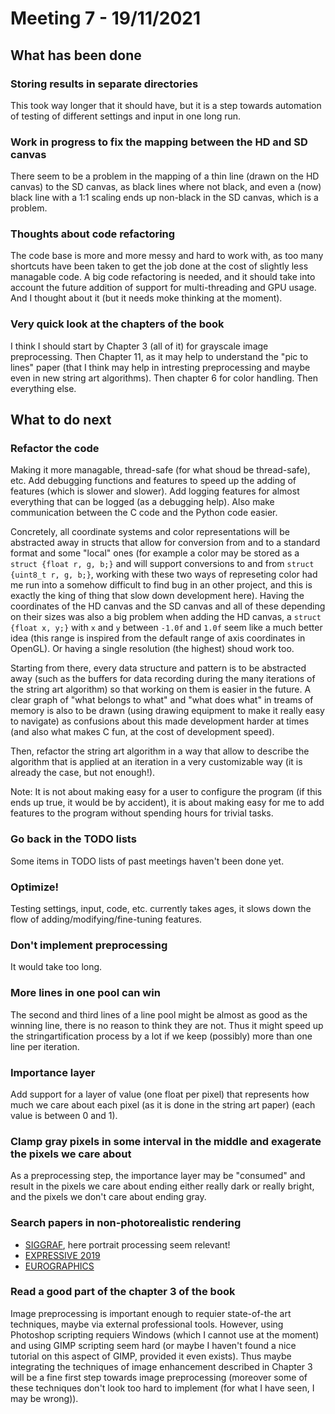 
# Meeting 7 - 19/11/2021

## What has been done

### Storing results in separate directories

This took way longer that it should have, but it is a step towards automation of testing of different settings and input in one long run.

### Work in progress to fix the mapping between the HD and SD canvas

There seem to be a problem in the mapping of a thin line (drawn on the HD canvas) to the SD canvas, as black lines where not black, and even a (now) black line with a 1:1 scaling ends up non-black in the SD canvas, which is a problem.

### Thoughts about code refactoring

The code base is more and more messy and hard to work with, as too many shortcuts have been taken to get the job done at the cost of slightly less managable code. A big code refactoring is needed, and it should take into account the future addition of support for multi-threading and GPU usage. And I thought about it (but it needs moke thinking at the moment).

### Very quick look at the chapters of the book

I think I should start by Chapter 3 (all of it) for grayscale image preprocessing. Then Chapter 11, as it may help to understand the "pic to lines" paper (that I think may help in intresting preprocessing and maybe even in new string art algorithms). Then chapter 6 for color handling. Then everything else.

## What to do next

### Refactor the code

Making it more managable, thread-safe (for what shoud be thread-safe), etc. Add debugging functions and features to speed up the adding of features (which is slower and slower). Add logging features for almost everything that can be logged (as a debugging help). Also make communication between the C code and the Python code easier.

Concretely, all coordinate systems and color representations will be abstracted away in structs that allow for conversion from and to a standard format and some "local" ones (for example a color may be stored as a `struct {float r, g, b;}` and will support conversions to and from `struct {uint8_t r, g, b;}`, working with these two ways of represeting color had me run into a somehow difficult to find bug in an other project, and this is exactly the king of thing that slow down development here). Having the coordinates of the HD canvas and the SD canvas and all of these depending on their sizes was also a big problem when adding the HD canvas, a `struct {float x, y;}` with `x` and `y` between `-1.0f` and `1.0f` seem like a much better idea (this range is inspired from the default range of axis coordinates in OpenGL). Or having a single resolution (the highest) shoud work too.

Starting from there, every data structure and pattern is to be abstracted away (such as the buffers for data recording during the many iterations of the string art algorithm) so that working on them is easier in the future. A clear graph of "what belongs to what" and "what does what" in treams of memory is also to be drawn (using drawing equipment to make it really easy to navigate) as confusions about this made development harder at times (and also what makes C fun, at the cost of development speed).

Then, refactor the string art algorithm in a way that allow to describe the algorithm that is applied at an iteration in a very customizable way (it is already the case, but not enough!).

Note: It is not about making easy for a user to configure the program (if this ends up true, it would be by accident), it is about making easy for me to add features to the program without spending hours for trivial tasks.

### Go back in the TODO lists

Some items in TODO lists of past meetings haven't been done yet.

### Optimize!

Testing settings, input, code, etc. currently takes ages, it slows down the flow of adding/modifying/fine-tuning features.

### Don't implement preprocessing

It would take too long.

### More lines in one pool can win

The second and third lines of a line pool might be almost as good as the winning line, there is no reason to think they are not. Thus it might speed up the stringartification process by a lot if we keep (possibly) more than one line per iteration.

### Importance layer

Add support for a layer of value (one float per pixel) that represents how much we care about each pixel (as it is done in the string art paper) (each value is between 0 and 1).

### Clamp gray pixels in some interval in the middle and exagerate the pixels we care about

As a preprocessing step, the importance layer may be "consumed" and result in the pixels we care about ending either really dark or really bright, and the pixels we don't care about ending gray.

### Search papers in non-photorealistic rendering

- [SIGGRAF](https://s2021.siggraph.org/full-program/?filter1=sstype123), here portrait processing seem relevant!
- [EXPRESSIVE 2019](http://expressive.graphics/2019/)
- [EUROGRAPHICS](https://eg2022.univ-reims.fr/)

### Read a good part of the chapter 3 of the book

Image preprocessing is important enough to requier state-of-the art techniques, maybe via external professional tools. However, using Photoshop scripting requiers Windows (which I cannot use at the moment) and using GIMP scripting seem hard (or maybe I haven't found a nice tutorial on this aspect of GIMP, provided it even exists). Thus maybe integrating the techniques of image enhancement described in Chapter 3 will be a fine first step towards image preprocessing (moreover some of these techniques don't look too hard to implement (for what I have seen, I may be wrong)).
